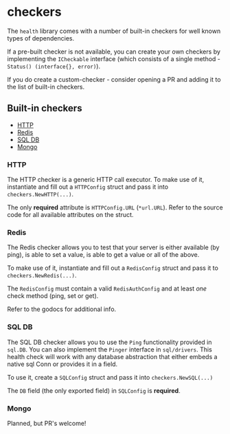 checkers
========
The `health` library comes with a number of built-in checkers for well known
types of dependencies.

If a pre-built checker is not available, you can create your own checkers by
implementing the `ICheckable` interface (which consists of a single method - 
`Status() (interface{}, error)`).

If you do create a custom-checker - consider opening a PR and adding it to the
list of built-in checkers.

## Built-in checkers

* [HTTP](#http)
* [Redis](#redis)
* [SQL DB](#sql-db)
* [Mongo](#mongo)

### HTTP
The HTTP checker is a generic HTTP call executor. To make use of it, instantiate and fill out a `HTTPConfig` struct and pass it into `checkers.NewHTTP(...)`.

The only **required** attribute is `HTTPConfig.URL` (`*url.URL`). 
Refer to the source code for all available attributes on the struct.

### Redis
The Redis checker allows you to test that your server is either available (by ping), is able to set a value, is able to get a value or all of the above.

To make use of it, instantiate and fill out a `RedisConfig` struct and pass it to `checkers.NewRedis(...)`.

The `RedisConfig` must contain a valid `RedisAuthConfig` and at least _one_ check method (ping, set or get).

Refer to the godocs for additional info.

### SQL DB
The SQL DB checker allows you to use the `Ping` functionality provided in `sql.DB`.  You can also implement the 
`Pinger` interface in `sql/drivers`.  This health check will work with any database abstraction that either 
embeds a native sql Conn or provides it in a field.

To use it, create a `SQLConfig` struct and pass it into `checkers.NewSQL(...)`

The `DB` field (the only exported field) in `SQLConfig` is **required**.

### Mongo
Planned, but PR's welcome!
